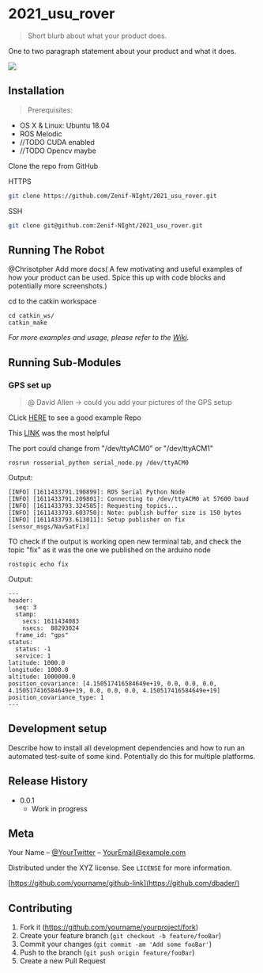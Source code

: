 # 2021_usu_rover
> Short blurb about what your product does.

<!-- [![NPM Version][npm-image]][npm-url] -->
<!-- [![Build Status][travis-image]][travis-url] -->
<!-- [![Downloads Stats][npm-downloads]][npm-url] -->

One to two paragraph statement about your product and what it does.

![](header.png)

## Installation

>Prerequisites:  
* OS X & Linux: Ubuntu 18.04
* ROS Melodic
* //TODO CUDA enabled  
* //TODO Opencv maybe



Clone the repo from GitHub

HTTPS
```sh
git clone https://github.com/Zenif-NIght/2021_usu_rover.git
```

SSH
```sh
git clone git@github.com:Zenif-NIght/2021_usu_rover.git
```

## Running The Robot

@Chrisotpher Add more docs( A few motivating and useful examples of how your product can be used. Spice this up with code blocks and potentially more screenshots.)

cd to the catkin workspace
```
cd catkin_ws/
catkin_make
```

_For more examples and usage, please refer to the [Wiki][wiki]._
## Running Sub-Modules 
### GPS set up 
>@ David Allen -> could you add your pictures of the GPS setup

CLick [HERE](https://github.com/Combinacijus/Samana-Autonomous-Robot/tree/d902287d01b96e2dc39b350da39b125db051c57d/Arduino) to see a good example Repo

This [LINK](https://github.com/Combinacijus/Samana-Autonomous-Robot/blob/d902287d01b96e2dc39b350da39b125db051c57d/Arduino/gps_odom_node/gps_odom_node.ino) was the most helpful 

The port could change from "/dev/ttyACM0" or "/dev/ttyACM1"
```
rosrun rosserial_python serial_node.py /dev/ttyACM0
```
Output:
```
[INFO] [1611433791.190899]: ROS Serial Python Node
[INFO] [1611433791.209801]: Connecting to /dev/ttyACM0 at 57600 baud
[INFO] [1611433793.324585]: Requesting topics...
[INFO] [1611433793.603750]: Note: publish buffer size is 150 bytes
[INFO] [1611433793.613011]: Setup publisher on fix [sensor_msgs/NavSatFix]

```

TO check if the output is working open  new terminal tab, and check the topic "fix" as it was the one we published on the arduino node
```
rostopic echo fix
```
Output:
```
---
header: 
  seq: 3
  stamp: 
    secs: 1611434083
    nsecs:  88293024
  frame_id: "gps"
status: 
  status: -1
  service: 1
latitude: 1000.0
longitude: 1000.0
altitude: 1000000.0
position_covariance: [4.150517416584649e+19, 0.0, 0.0, 0.0, 4.150517416584649e+19, 0.0, 0.0, 0.0, 4.150517416584649e+19]
position_covariance_type: 1
---

```


## Development setup

Describe how to install all development dependencies and how to run an automated test-suite of some kind. Potentially do this for multiple platforms.

<!-- ```sh
make install
npm test
``` -->

## Release History

<!-- * 0.2.1
    * CHANGE: Update docs (module code remains unchanged)
* 0.2.0
    * CHANGE: Remove `setDefaultXYZ()`
    * ADD: Add `init()`
* 0.1.1
    * FIX: Crash when calling `baz()` (Thanks @GenerousContributorName!)
* 0.1.0
    * The first proper release
    * CHANGE: Rename `foo()` to `bar()` -->
* 0.0.1
    * Work in progress

## Meta

Your Name – [@YourTwitter](https://twitter.com/dbader_org) – YourEmail@example.com

Distributed under the XYZ license. See ``LICENSE`` for more information.

[https://github.com/yourname/github-link](https://github.com/dbader/)

## Contributing

1. Fork it (<https://github.com/yourname/yourproject/fork>)
2. Create your feature branch (`git checkout -b feature/fooBar`)
3. Commit your changes (`git commit -am 'Add some fooBar'`)
4. Push to the branch (`git push origin feature/fooBar`)
5. Create a new Pull Request

<!-- Markdown link & img dfn's -->
[npm-image]: https://img.shields.io/npm/v/datadog-metrics.svg?style=flat-square
[npm-url]: https://npmjs.org/package/datadog-metrics
[npm-downloads]: https://img.shields.io/npm/dm/datadog-metrics.svg?style=flat-square
[travis-image]: https://img.shields.io/travis/dbader/node-datadog-metrics/master.svg?style=flat-square
[travis-url]: https://travis-ci.org/dbader/node-datadog-metrics
[wiki]: https://github.com/yourname/yourproject/wiki

